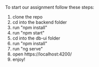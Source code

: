 To start our assignment follow these steps:
1. clone the repo
2. cd into the backend folder
3. run "npm install"
4. run "npm start"
5. cd into the db-ui folder
6. run "npm install"
7. run "ng serve"
8. open https://localhost:4200/
9. enjoy!